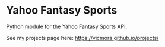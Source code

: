 # Yahoo Fantasy Sports
Python module for the Yahoo Fantasy Sports API.

See my projects page here: https://vicmora.github.io/projects/
